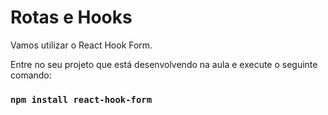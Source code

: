 # Rotas e Hooks

Vamos utilizar o React Hook Form.


Entre no seu projeto que está desenvolvendo na aula e execute o seguinte comando:

### `npm install react-hook-form`
